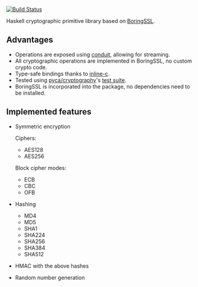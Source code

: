 [![Build Status](https://travis-ci.org/chpatrick/boring-crypto.svg?branch=master)](https://travis-ci.org/chpatrick/boring-crypto)

Haskell cryptographic primitive library based on [BoringSSL](https://boringssl.googlesource.com/boringssl/).

## Advantages

* Operations are exposed using [conduit](https://github.com/snoyberg/conduit#readme), allowing for streaming.
* All cryptographic operations are implemented in BoringSSL, no custom crypto code.
* Type-safe bindings thanks to [inline-c](https://github.com/fpco/inline-c/blob/master/inline-c/README.md).
* Tested using [pyca/cryptography](https://github.com/pyca/cryptography)'s [test suite](https://cryptography.io/en/latest/development/test-vectors/).
* BoringSSL is incorporated into the package, no dependencies need to be installed.

## Implemented features
* Symmetric encryption

  Ciphers:
  * AES128
  * AES256

  Block cipher modes:
  * ECB
  * CBC
  * OFB

* Hashing
  * MD4
  * MD5
  * SHA1
  * SHA224
  * SHA256
  * SHA384
  * SHA512

* HMAC with the above hashes

* Random number generation
